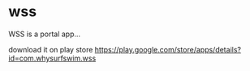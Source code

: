 # wss

WSS is a portal app...

download it on play store
https://play.google.com/store/apps/details?id=com.whysurfswim.wss
